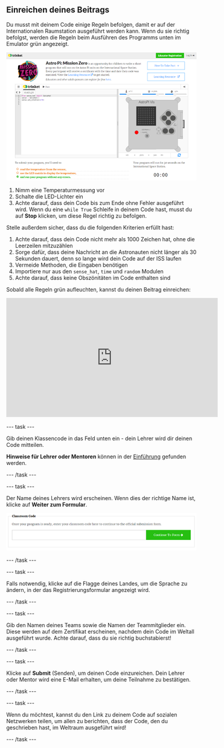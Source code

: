 ## Einreichen deines Beitrags

Du musst mit deinem Code einige Regeln befolgen, damit er auf der Internationalen Raumstation ausgeführt werden kann. Wenn du sie richtig befolgst, werden die Regeln beim Ausführen des Programms unten im Emulator grün angezeigt.

![Bestätigung](images/validation.png)

1. Nimm eine Temperaturmessung vor
2. Schalte die LED-Lichter ein
3. Achte darauf, dass dein Code bis zum Ende ohne Fehler ausgeführt wird. Wenn du eine `while True` Schleife in deinem Code hast, musst du auf **Stop** klicken, um diese Regel richtig zu befolgen.

Stelle außerdem sicher, dass du die folgenden Kriterien erfüllt hast:

1. Achte darauf, dass dein Code nicht mehr als 1000 Zeichen hat, ohne die Leerzeilen mitzuzählen
2. Sorge dafür, dass deine Nachricht an die Astronauten nicht länger als 30 Sekunden dauert, denn so lange wird dein Code auf der ISS laufen
3. Vermeide Methoden, die Eingaben benötigen
4. Importiere nur aus den `sense_hat`, `time` und `random` Modulen
5. Achte darauf, dass keine Obszönitäten im Code enthalten sind

Sobald alle Regeln grün aufleuchten, kannst du deinen Beitrag einreichen: 

<iframe width="560" height="315" src="https://www.youtube.com/embed/5sLlhf3FjdU?rel=0" frameborder="0" allowfullscreen mark="crwd-mark"></iframe> 

--- task ---

Gib deinen Klassencode in das Feld unten ein - dein Lehrer wird dir deinen Code mitteilen.

**Hinweise für Lehrer oder Mentoren** können in der [Einführung](https://projects.raspberrypi.org/de-DE/projects/astro-pi-mission-zero/1) gefunden werden.

--- /task ---

--- task ---

Der Name deines Lehrers wird erscheinen. Wenn dies der richtige Name ist, klicke auf **Weiter zum Formular**.

![Weiter zum Formular](images/continue-to-form.png)

--- /task ---

--- task ---

Falls notwendig, klicke auf die Flagge deines Landes, um die Sprache zu ändern, in der das Registrierungsformular angezeigt wird.

--- /task ---

--- task ---

Gib den Namen deines Teams sowie die Namen der Teammitglieder ein. Diese werden auf dem Zertifikat erscheinen, nachdem dein Code im Weltall ausgeführt wurde. Achte darauf, dass du sie richtig buchstabierst!

--- /task ---

--- task ---

Klicke auf **Submit** (Senden), um deinen Code einzureichen. Dein Lehrer oder Mentor wird eine E-Mail erhalten, um deine Teilnahme zu bestätigen.

--- /task ---

--- task ---

Wenn du möchtest, kannst du den Link zu deinem Code auf sozialen Netzwerken teilen, um allen zu berichten, dass der Code, den du geschrieben hast, im Weltraum ausgeführt wird!

--- /task ---
